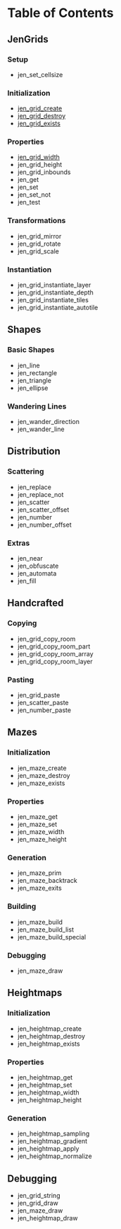 # Table of Contents
## JenGrids
### Setup
* jen_set_cellsize
### Initialization
* [jen_grid_create](1.%20JenGrids/1.2.%20Initialization/jen_grid_create.md)
* [jen_grid_destroy](1.%20JenGrids/1.2.%20Initialization/jen_grid_destroy.md)
* [jen_grid_exists](1.%20JenGrids/1.2.%20Initialization/jen_grid_exists.md)
### Properties
* [jen_grid_width](jen_grid_width.md)
* jen_grid_height
* jen_grid_inbounds
* jen_get
* jen_set
* jen_set_not
* jen_test
### Transformations
* jen_grid_mirror
* jen_grid_rotate
* jen_grid_scale
### Instantiation
* jen_grid_instantiate_layer
* jen_grid_instantiate_depth
* jen_grid_instantiate_tiles
* jen_grid_instantiate_autotile
## Shapes
### Basic Shapes
* jen_line
* jen_rectangle
* jen_triangle
* jen_ellipse
### Wandering Lines
* jen_wander_direction
* jen_wander_line
## Distribution
### Scattering
* jen_replace
* jen_replace_not
* jen_scatter
* jen_scatter_offset
* jen_number
* jen_number_offset
### Extras
* jen_near
* jen_obfuscate
* jen_automata
* jen_fill
## Handcrafted
### Copying
* jen_grid_copy_room
* jen_grid_copy_room_part
* jen_grid_copy_room_array
* jen_grid_copy_room_layer
### Pasting
* jen_grid_paste
* jen_scatter_paste
* jen_number_paste
## Mazes
### Initialization
* jen_maze_create
* jen_maze_destroy
* jen_maze_exists
### Properties
* jen_maze_get
* jen_maze_set
* jen_maze_width
* jen_maze_height
### Generation
* jen_maze_prim
* jen_maze_backtrack
* jen_maze_exits
### Building
* jen_maze_build
* jen_maze_build_list
* jen_maze_build_special
### Debugging
* jen_maze_draw
## Heightmaps
### Initialization
* jen_heightmap_create
* jen_heightmap_destroy
* jen_heightmap_exists
### Properties
* jen_heightmap_get
* jen_heightmap_set
* jen_heightmap_width
* jen_heightmap_height
### Generation
* jen_heightmap_sampling
* jen_heightmap_gradient
* jen_heightmap_apply
* jen_heightmap_normalize
## Debugging
* jen_grid_string
* jen_grid_draw
* jen_maze_draw
* jen_heightmap_draw